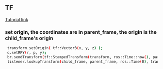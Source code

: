 ## TF
[Tutorial link](http://wiki.ros.org/tf/Tutorials)

### set origin, the coordinates are in parent_frame, the origin is the child_frame's origin
```bash
 transform.setOrigin( tf::Vector3(x, y, z) ); 
 q.setRPY(r, p, y);  
 br.sendTransform(tf::StampedTransform(transform, ros::Time::now(), parent_frame, child_frame));
 listener.lookupTransform(child_frame, parent_frame, ros::Time(0), transform);
```
